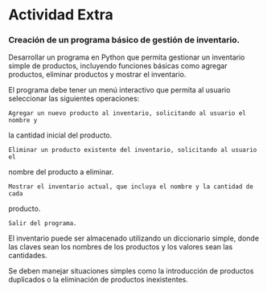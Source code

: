 # Actividad Extra

### Creación de un programa básico de gestión de inventario.

Desarrollar un programa en Python que permita gestionar un inventario
simple de productos, incluyendo funciones básicas como agregar productos,
eliminar productos y mostrar el inventario.

El programa debe tener un menú interactivo que permita al usuario
seleccionar las siguientes operaciones:

    Agregar un nuevo producto al inventario, solicitando al usuario el nombre y

la cantidad inicial del producto.

    Eliminar un producto existente del inventario, solicitando al usuario el

nombre del producto a eliminar.

    Mostrar el inventario actual, que incluya el nombre y la cantidad de cada

producto.

    Salir del programa.

El inventario puede ser almacenado utilizando un diccionario simple, donde
las claves sean los nombres de los productos y los valores sean las cantidades.

Se deben manejar situaciones simples como la introducción de productos duplicados
o la eliminación de productos inexistentes.
